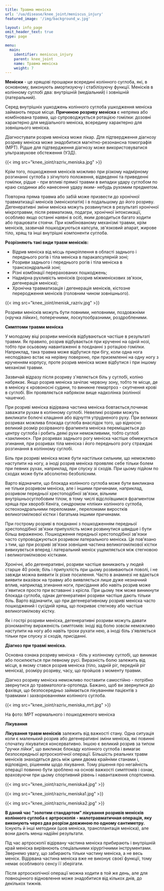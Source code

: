 ```yaml
---
title: Травма меніска
url: '/ua/disease/knee_joint/meniscus_injury'
featured_image: '/img/background_w.jpg'

layout: info_page
omit_header_text: true
type: page

menu:
  main:
    identifier: meniscus_injury
    parent: knee_joint
    name: Травма меніска
    weight: 7
---
```


**Меніски** - це хрящові прошарки всередині колінного суглоба, які, в основному, виконують амортизуючу і стабілізуючу
функції. Менісків в колінному суглобі два: внутрішній (медіальний) і зовнішній (латеральний).

Серед внутрішніх ушкоджень колінного суглоба ушкодження меніска займають перше місце. **Причиною розриву меніска** є
непряма або комбінована травма, що супроводжується ротацією гомілки: дозовні характерно для медіального меніска,
всередину характерно для зовнішнього меніска.

Діагностувати розрив меніска може лікар. Для підтвердження діагнозу розриву меніска може знадобитися магнітно-резонансна
томографія (МРТ). Рідше для підтвердження діагнозу може використовуватися ультразвукове обстеження (УЗД).

{{< img src="knee_joint/razriv_meniska.jpg" >}}

Крім того, пошкодження менісків можливо при різкому надмірному розгинанні суглоба з зігнутого положення, відведенні та
приведенні гомілки, рідше - при впливі прямої травми в випадки удару суглобом по краю сходинки або нанесення удару яким-
небудь рухомим предметом.

Повторна пряма травма або забій може призвести до хронічної травматизації менісків (меніскопатія) і в подальшому до його
розриву. Дегенеративні зміни меніска можуть розвинутися в результаті хронічної мікротравми, після ревматизма, подагри,
хронічної інтоксикації, особливо якщо останні наявні в осіб, яким доводиться багато ходити або працювати стоячи. При
комбінованому механізмі травми, крім менісків, зазвичай пошкоджуються капсула, зв'язковий апарат, жирове тіло, хрящ та
інші внутрішні компоненти суглоба.

**Розрізняють такі види травм менісків:** 
- Відрив меніска від місць прикріплення в області заднього і переднього рогів і тіла меніска в паракапсулярній зоні; 
- Розриви заднього і переднього рогів і тіла меніска в трансхондральній зоні; 
- Різні комбінації перерахованих пошкоджень; 
- Надмірна рухливість менісків (розрив міжменіскових зв'язок, дегенерація меніска); 
- Хронічна травматизація і дегенерація менісків, кістозне переродження менісків (головним чином зовнішнього).

{{< img src="knee_joint/menisk_razriv.jpg" >}}

Розриви менісків можуть бути повними, неповними, поздовжніми («ручка лійки»), поперечними, лоскутообразними,
роздробленими.

**Симптоми травми меніска**

У молодому віці розриви менісків відбуваються частіше в результаті травми. Як правило, розрив відбувається при крученні
на одній нозі, тобто при осьовому навантаженні в поєднанні з ротацією гомілки. Наприклад, така травма може відбутися при
бігу, коли одна нога несподівано встає на нерівну поверхню, при приземленні на одну ногу з крученням корпусу, проте
розрив меніска може відбутися і при іншому механізмі травми.

Зазвичай відразу після розриву з'являється біль у суглобі, коліно набрякає. Якщо розрив меніска зачіпає червону зону,
тобто те місце, де в меніску є кровоносні судини, то виникне гемартроз - скупчення крові в суглобі. Він проявляється
набряком вище надколінка (колінної чашечки).

При розриві меніска відірвана частина меніска бовтається,починає заважати рухам в колінному суглобі. Невеликі розриви
можуть викликати болючі клацання або відчуття утрудненого руху. При великих розривах можлива блокада суглоба внаслідок
того, що відносно великий розмір розірваного фрагмента меніска переміщається до центру суглоба і робить деякі рухи
неможливими, тобто суглоб «заклинює». При розривах заднього рогу меніска частіше обмежується згинання, при розривах тіла
меніска і його переднього рогу страждає розгинання в колінному суглобі.

Біль при розриві меніска може бути настільки сильним, що неможливо наступити на ногу, а іноді розрив меніска проявляє
себе тільки болем при певних рухах, наприклад, при спуску зі сходів. При цьому підйом по сходах може бути абсолютно
безболісним.

Варто відзначити, що блокада колінного суглоба може бути викликана не тільки розривом меніска, але і іншими причинами,
наприклад, розривом передньої хрестоподібної зв'язки, вільним внутрішньосуглобовим тілом, в тому числі відслоївшимся
фрагментом хряща при хворобі Кеніга, синдромом «пліки» колінного суглоба, остеохондральними переломами , переломами
виростків великогомілкової кістки і багатьма іншими причинами.

При гострому розриві в поєднанні з пошкодженням передньої хрестоподібної зв'язки припухлість може розвинутися швидше і
бути більш вираженою. Пошкодження передньої хрестоподібної зв'язки часто супроводжуються розривом латерального меніска.
Це пов'язано з тим, що при розриві зв'язки зовнішня частина великогомілкової кістки вивихувється вперед і латеральний
меніск ущемляється між стегновою і великогомілковою кістками.

Хронічні, або дегенеративні, розриви частіше виникають у людей старше 40 років; біль і припухлість при цьому
розвиваються поволі, і не завжди можна виявити їх різке посилення. Часто в анамнезі не вдається виявити вказівок на
травму або виявляється лише дуже незначний вплив, наприклад згинання ноги, присідання або навіть розрив може з'явитися
просто при вставанні з крісла. При цьому теж може виникнути блокада суглоба, однак дегенеративні розриви частіше дають
тільки біль. Варто відзначити, що при дегенеративному розриві меніска часто пошкоджений і сусідній хрящ, що покриває
стегнову або частіше великогомілкову кістку.

Як і гострі розриви меніска, дегенеративні розриви можуть давати різноманітну вираженість симптомів: іноді від болю
зовсім неможливо наступити на ногу або навіть трохи рухати нею, а іноді біль з'являється тільки при спуску зі сходів,
присіданні.

**Діагноз при травмі меніска.**

Основна ознака розриву меніска - біль у колінному суглобі, що виникає або посилюється при певному русі. Виразність болю
залежить від місця, в якому стався розрив меніска (тіло, задній ріг, передній ріг меніска), розміру розриву, часу, що
пройшов з моменту травми.

Діагноз розриву меніска неможливо поставити самостійно - потрібно звернутися до травматолога-ортопеда. Бажано, щоб ви
звернулися до фахівця, що безпосередньо займається лікуванням пацієнтів з травмами і захворюваннями колінного суглоба.

{{< img src="knee_joint/razriv_meniska_mrt.jpg" >}}

На фото: МРТ нормального і пошкодженого меніска

**Лікування**

**Лікування травм менісків** залежить від важкості стану. Одна ситуація коли є маленький розрив або дегенеративні зміни
меніска, які повинні спочатку лікуватися консервативно. Іншою є великий розрив за типом "ручки лійки", що викликає
блокаду колінного суглоба і вимагає безпосередньої артроскопічної операції. Більшість реальних травм менісків
знаходяться десь між цими двома крайніми станами і, відповідно, рішенням щодо лікування. Тому рішення про негайність
операції повинно бути зроблено на основі важкості симптомів і ознак, враховуючи при цьому спортивний рівень і
навантаження спортсмена.

{{< img src="knee_joint/razriv_meniska4.jpg" >}}

{{< img src="knee_joint/razriv_meniska1.jpg" >}}

{{< img src="knee_joint/razriv_meniska2.jpg" >}}

**В даний час "золотим стандартом" лікування розривів менісків колінного суглоба є артроскопія - малотравматичная
операція, яку виконують через два розрізи довжиною по одному сантиметру.** Існують й інші методики (шов меніска,
трансплантація меніска), але вони дають менш надійні результати.

Під час артроскопії відірвану частина меніска прибирають і внутрішній край меніска вирівнюють спеціальними хірургічними
інструментами. Звернемо увагу, що забирають тільки частину меніска, а не весь меніск. Відірвана частина меніска вже не
виконує своєї функції, тому немає особливого сенсу її зберігати.

Після артроскопічної операції можна ходити в той же день, але для повноцінного відновлення може знадобитися від кількох
днів, до декількох тижнів.
